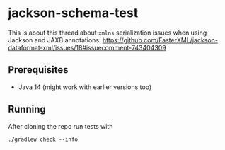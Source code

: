 # jackson-schema-test

This is about this thread about `xmlns` serialization issues when using Jackson and JAXB annotations: <https://github.com/FasterXML/jackson-dataformat-xml/issues/18#issuecomment-743404309>

## Prerequisites

* Java 14 (might work with earlier versions too)

## Running

After cloning the repo run tests with

```shell
./gradlew check --info
```
